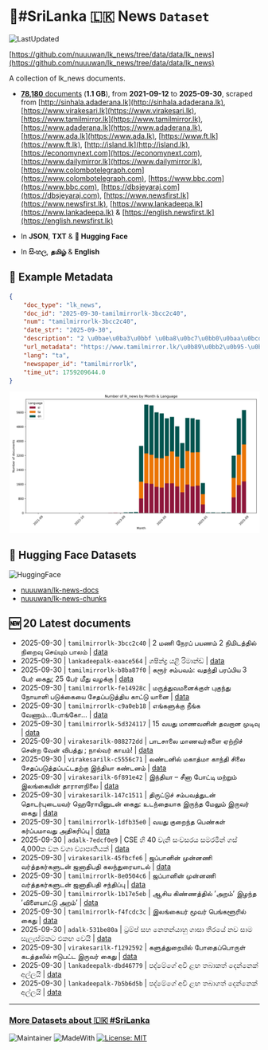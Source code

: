 # 📄#SriLanka 🇱🇰 News `Dataset`

![LastUpdated](https://img.shields.io/badge/last_updated-2025--09--30_11:04:45-green)

[https://github.com/nuuuwan/lk_news/tree/data/data/lk_news](https://github.com/nuuuwan/lk_news/tree/data/data/lk_news)

A collection of lk_news documents.

- [**78,180** documents](https://github.com/nuuuwan/lk_news/tree/data/data/lk_news) (**1.1 GB**), from **2021-09-12** to **2025-09-30**, scraped from [http://sinhala.adaderana.lk](http://sinhala.adaderana.lk), [https://www.virakesari.lk](https://www.virakesari.lk), [https://www.tamilmirror.lk](https://www.tamilmirror.lk), [https://www.adaderana.lk](https://www.adaderana.lk), [https://www.ada.lk](https://www.ada.lk), [https://www.ft.lk](https://www.ft.lk), [http://island.lk](http://island.lk), [https://economynext.com](https://economynext.com), [https://www.dailymirror.lk](https://www.dailymirror.lk), [https://www.colombotelegraph.com](https://www.colombotelegraph.com), [https://www.bbc.com](https://www.bbc.com), [https://dbsjeyaraj.com](https://dbsjeyaraj.com), [https://www.newsfirst.lk](https://www.newsfirst.lk), [https://www.lankadeepa.lk](https://www.lankadeepa.lk) & [https://english.newsfirst.lk](https://english.newsfirst.lk)

- In **JSON**, **TXT** & **🤗 Hugging Face**

- In **සිංහල**, **தமிழ்** & **English**

## 📝 Example Metadata

```json
{
    "doc_type": "lk_news",
    "doc_id": "2025-09-30-tamilmirrorlk-3bcc2c40",
    "num": "tamilmirrorlk-3bcc2c40",
    "date_str": "2025-09-30",
    "description": "2 \u0bae\u0ba3\u0bbf \u0ba8\u0bc7\u0bb0\u0baa\u0bcd \u0baa\u0baf\u0ba3\u0bae\u0bcd 2 \u0ba8\u0bbf\u0bae\u0bbf\u0b9f\u0ba4\u0bcd\u0ba4\u0bbf\u0bb2\u0bcd \u0ba8\u0bbf\u0bb1\u0bc8\u0bb5\u0bc1 \u0b9a\u0bc6\u0baf\u0bcd\u0baf\u0bc1\u0bae\u0bcd \u0baa\u0bbe\u0bb2\u0bae\u0bcd",
    "url_metadata": "https://www.tamilmirror.lk/\u0b89\u0bb2\u0b95-\u0b9a\u0bc6\u0baf\u0bcd\u0ba4\u0bbf\u0b95\u0bb3\u0bcd/2-\u0bae\u0ba3\u0bbf-\u0ba8\u0bc7\u0bb0\u0baa\u0bcd-\u0baa\u0baf\u0ba3\u0bae\u0bcd-2-\u0ba8\u0bbf\u0bae\u0bbf\u0b9f\u0ba4\u0bcd\u0ba4\u0bbf\u0bb2\u0bcd-\u0ba8\u0bbf\u0bb1\u0bc8\u0bb5\u0bc1-\u0b9a\u0bc6\u0baf\u0bcd\u0baf\u0bc1\u0bae\u0bcd-\u0baa\u0bbe\u0bb2\u0bae\u0bcd/50-365514",
    "lang": "ta",
    "newspaper_id": "tamilmirrorlk",
    "time_ut": 1759209644.0
}
```

![Chart](https://raw.githubusercontent.com/nuuuwan/lk_news/refs/heads/data/data/lk_news/docs_by_month_and_lang.png)

## 🤗 Hugging Face Datasets

![HuggingFace](https://img.shields.io/badge/-HuggingFace-FDEE21?style=for-the-badge&logo=HuggingFace)

- [nuuuwan/lk-news-docs](https://huggingface.co/datasets/nuuuwan/lk-news-docs)
- [nuuuwan/lk-news-chunks](https://huggingface.co/datasets/nuuuwan/lk-news-chunks)

## 🆕 20 Latest documents

- 2025-09-30 | `tamilmirrorlk-3bcc2c40` | 2 மணி நேரப் பயணம் 2 நிமிடத்தில் நிறைவு செய்யும் பாலம் | [data](https://github.com/nuuuwan/lk_news/tree/data/data/lk_news/2020s/2025/2025-09-30-tamilmirrorlk-3bcc2c40)
- 2025-09-30 | `lankadeepalk-eaace564` | ශෂින්ද්‍ර යළි රිමාන්ඩ් | [data](https://github.com/nuuuwan/lk_news/tree/data/data/lk_news/2020s/2025/2025-09-30-lankadeepalk-eaace564)
- 2025-09-30 | `tamilmirrorlk-b8ba87f0` | கரூர் சம்பவம்: வதந்தி பரப்பிய 3 பேர் கைது; 25 பேர் மீது வழக்கு | [data](https://github.com/nuuuwan/lk_news/tree/data/data/lk_news/2020s/2025/2025-09-30-tamilmirrorlk-b8ba87f0)
- 2025-09-30 | `tamilmirrorlk-fe14928c` | மருத்துவமனைக்குள் புகுந்து நோயாளி படுக்கையை சேதப்படுத்திய காட்டு யானை | [data](https://github.com/nuuuwan/lk_news/tree/data/data/lk_news/2020s/2025/2025-09-30-tamilmirrorlk-fe14928c)
- 2025-09-30 | `tamilmirrorlk-c9a0eb18` | எங்களுக்கு நீங்க வேணாம்...போங்கோ... | [data](https://github.com/nuuuwan/lk_news/tree/data/data/lk_news/2020s/2025/2025-09-30-tamilmirrorlk-c9a0eb18)
- 2025-09-30 | `tamilmirrorlk-5d324117` | 15 வயது   மாணவனின் தவறான முடிவு | [data](https://github.com/nuuuwan/lk_news/tree/data/data/lk_news/2020s/2025/2025-09-30-tamilmirrorlk-5d324117)
- 2025-09-30 | `virakesarilk-088272dd` | பாடசாலை மாணவர்களை ஏற்றிச் சென்ற வேன் விபத்து ; நால்வர் காயம்! | [data](https://github.com/nuuuwan/lk_news/tree/data/data/lk_news/2020s/2025/2025-09-30-virakesarilk-088272dd)
- 2025-09-30 | `virakesarilk-c5556c71` | லண்டனில் மகாத்மா காந்தி சிலை சேதப்படுத்தப்பட்டதற்கு இந்தியா கண்டனம் | [data](https://github.com/nuuuwan/lk_news/tree/data/data/lk_news/2020s/2025/2025-09-30-virakesarilk-c5556c71)
- 2025-09-30 | `virakesarilk-6f891e42` | இந்தியா – சீனா போட்டி மற்றும் இலங்கையின் தாராளநிலை | [data](https://github.com/nuuuwan/lk_news/tree/data/data/lk_news/2020s/2025/2025-09-30-virakesarilk-6f891e42)
- 2025-09-30 | `virakesarilk-147c1511` | திருட்டுச் சம்பவத்துடன் தொடர்புடையவர் ஹெரோயினுடன் கைது: உடந்தையாக இருந்த மேலும் இருவர் கைது | [data](https://github.com/nuuuwan/lk_news/tree/data/data/lk_news/2020s/2025/2025-09-30-virakesarilk-147c1511)
- 2025-09-30 | `tamilmirrorlk-1dfb35e0` | வயது குறைந்த பெண்கள் கர்ப்பமாவது அதிகரிப்பு | [data](https://github.com/nuuuwan/lk_news/tree/data/data/lk_news/2020s/2025/2025-09-30-tamilmirrorlk-1dfb35e0)
- 2025-09-30 | `adalk-7edcf0e9` | CSE හි 40 වැනි සංවසරය සමරමින් ගස් 4,000ක වන වගා ව්‍යාපෘතියක් | [data](https://github.com/nuuuwan/lk_news/tree/data/data/lk_news/2020s/2025/2025-09-30-adalk-7edcf0e9)
- 2025-09-30 | `virakesarilk-45fbcfe6` | ஜப்பானின் முன்னணி வர்த்தகர்களுடன் ஜனாதிபதி கலந்துரையாடல் | [data](https://github.com/nuuuwan/lk_news/tree/data/data/lk_news/2020s/2025/2025-09-30-virakesarilk-45fbcfe6)
- 2025-09-30 | `tamilmirrorlk-8e0504c6` | ஜப்பானின் முன்னணி வர்த்தகர்களுடன் ஜனாதிபதி சந்திப்பு | [data](https://github.com/nuuuwan/lk_news/tree/data/data/lk_news/2020s/2025/2025-09-30-tamilmirrorlk-8e0504c6)
- 2025-09-30 | `tamilmirrorlk-1b17e5eb` | ஆசிய கிண்ணத்தில் ’அறம்’ இழந்த ’விளையாட்டு அறம்’ | [data](https://github.com/nuuuwan/lk_news/tree/data/data/lk_news/2020s/2025/2025-09-30-tamilmirrorlk-1b17e5eb)
- 2025-09-30 | `tamilmirrorlk-f4fcdc3c` | இலங்கையர் மூவர் பெங்களூரில் கைது | [data](https://github.com/nuuuwan/lk_news/tree/data/data/lk_news/2020s/2025/2025-09-30-tamilmirrorlk-f4fcdc3c)
- 2025-09-30 | `adalk-531be80a` | ට්‍රම්ප් සහ නෙතන්යාහු ගාසා තීරයේ නව සාම සැලැස්මකට එකඟ වෙයි | [data](https://github.com/nuuuwan/lk_news/tree/data/data/lk_news/2020s/2025/2025-09-30-adalk-531be80a)
- 2025-09-30 | `virakesarilk-f1292592` | களுத்துறையில் போதைப்பொருள் கடத்தலில் ஈடுபட்ட இருவர் கைது | [data](https://github.com/nuuuwan/lk_news/tree/data/data/lk_news/2020s/2025/2025-09-30-virakesarilk-f1292592)
- 2025-09-30 | `lankadeepalk-dbd46779` | පද්මේගේ අවි ළඟ තබාකත් දෙන්නෙක් අල්ලයි | [data](https://github.com/nuuuwan/lk_news/tree/data/data/lk_news/2020s/2025/2025-09-30-lankadeepalk-dbd46779)
- 2025-09-30 | `lankadeepalk-7b5b6d5b` | පද්මේගේ අවි ළඟ තබාගත් දෙන්නෙක් අල්ලයි | [data](https://github.com/nuuuwan/lk_news/tree/data/data/lk_news/2020s/2025/2025-09-30-lankadeepalk-7b5b6d5b)

---

### [More Datasets about 🇱🇰 #SriLanka](https://github.com/nuuuwan/lk_datasets)

![Maintainer](https://img.shields.io/badge/maintainer-nuuuwan-red)
![MadeWith](https://img.shields.io/badge/made_with-python-blue)
[![License: MIT](https://img.shields.io/badge/License-MIT-yellow.svg)](https://opensource.org/licenses/MIT)
